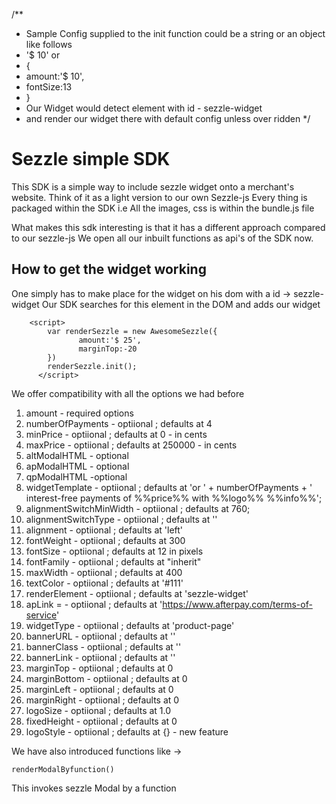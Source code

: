 

/**
 * Sample Config  supplied to the init function could be a string or an object like follows
 * '$ 10' or
 * {
 *  amount:'$ 10',
 *  fontSize:13
 * }
 * Our Widget would detect element with id  - sezzle-widget
 * and render our widget there with default config unless over ridden 
 */


# Sezzle simple SDK 

This SDK is a simple way to include sezzle widget onto a merchant's website.
Think of it as a light version to our own Sezzle-js 
Every thing is packaged within the SDK i.e All the images, css is within the bundle.js file 

What makes this sdk interesting is that it has a different approach compared to our sezzle-js 
We open all our inbuilt functions as api's of the SDK now. 

## How to get the widget working 

One simply has to make place for the widget on his dom with a id -> sezzle-widget
Our SDK searches for this element in the DOM and adds our widget 
```
    <script>
        var renderSezzle = new AwesomeSezzle({
               amount:'$ 25',
               marginTop:-20
        })
        renderSezzle.init();
      </script>
 ```
We offer compatibility with all the options we had before 

1. amount - required options
2. numberOfPayments - optiional ; defaults at 4
3. minPrice - optiional ; defaults at 0 - in cents
4. maxPrice - optiional ; defaults at 250000 - in cents
5. altModalHTML - optional
6. apModalHTML - optional
7. qpModalHTML -optional
8. widgetTemplate  - optiional ; defaults at  'or ' + numberOfPayments + ' interest-free payments                                                 of %%price%% with %%logo%% %%info%%';
9. alignmentSwitchMinWidth - optiional ; defaults at 760;
10. alignmentSwitchType - optiional ; defaults at ''
11. alignment - optiional ; defaults at 'left'
12. fontWeight - optiional ; defaults at 300
13. fontSize - optiional ; defaults at 12 in pixels
14. fontFamily - optiional ; defaults at "inherit"
15. maxWidth - optiional ; defaults at 400
16. textColor - optiional ; defaults at '#111'
17. renderElement - optiional ; defaults at 'sezzle-widget'
18. apLink = - optiional ; defaults at 'https://www.afterpay.com/terms-of-service'
19. widgetType - optiional ; defaults at 'product-page'
20. bannerURL - optiional ; defaults at  ''
21. bannerClass - optiional ; defaults at ''
22. bannerLink - optiional ; defaults at ''
23. marginTop - optiional ; defaults at 0
24. marginBottom - optiional ; defaults at 0
25. marginLeft - optiional ; defaults at 0
26. marginRight - optiional ; defaults at 0
27. logoSize - optiional ; defaults at 1.0
28. fixedHeight - optiional ; defaults at 0
29. logoStyle - optiional ; defaults at {} - new feature 


We have also introduced functions like -> 
```
renderModalByfunction()
```
This invokes sezzle Modal by a function

